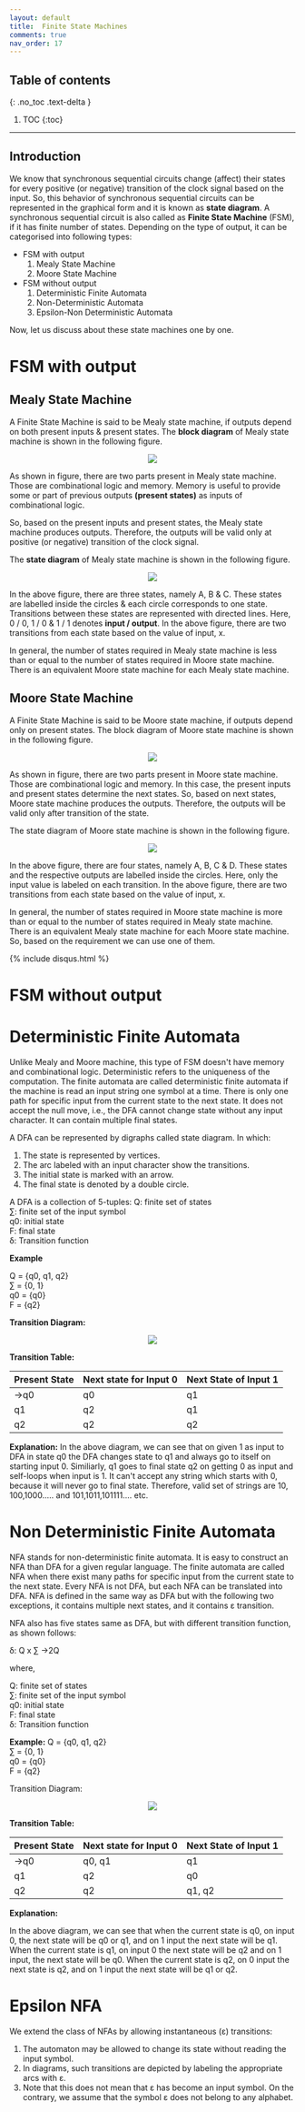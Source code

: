 ```yaml
---
layout: default
title:  Finite State Machines
comments: true
nav_order: 17
---
```


## Table of contents
{: .no_toc .text-delta }

1. TOC
{:toc}

---

## Introduction
We know that synchronous sequential circuits change (affect) their states for every positive (or negative) transition of the clock signal based on the input. 
So, this behavior of synchronous sequential circuits can be represented in the graphical form and it is known as **state diagram**.
A synchronous sequential circuit is also called as **Finite State Machine** (FSM), if it has finite number of states. Depending on the type of output, it can be categorised into following types:


* FSM with output
  1. Mealy State Machine
  2. Moore State Machine
* FSM without output
   1. Deterministic Finite Automata
   2. Non-Deterministic Automata
   3. Epsilon-Non Deterministic Automata

Now, let us discuss about these state machines one by one.
# FSM with output
## Mealy State Machine
A Finite State Machine is said to be Mealy state machine, if outputs depend on both present inputs & present states. 
The **block diagram** of Mealy state machine is shown in the following figure.

<div style="text-align:center"><img src="../assets/images/mealy_state_machine.jpg" /></div>

As shown in figure, there are two parts present in Mealy state machine. 
Those are combinational logic and memory. Memory is useful to provide some or part of previous outputs **(present states)** as inputs of combinational logic.

So, based on the present inputs and present states, the Mealy state machine produces outputs. 
Therefore, the outputs will be valid only at positive (or negative) transition of the clock signal.


The **state diagram** of Mealy state machine is shown in the following figure.

<div style="text-align:center"><img src="../assets/images/state_diagram1.jpg" /></div>

In the above figure, there are three states, namely A, B & C. 
These states are labelled inside the circles & each circle corresponds to one state. 
Transitions between these states are represented with directed lines. Here, 0 / 0, 1 / 0 & 1 / 1 denotes **input / output**. 
In the above figure, there are two transitions from each state based on the value of input, x.

In general, the number of states required in Mealy state machine is less than or equal to the number of states required in Moore state machine. 
There is an equivalent Moore state machine for each Mealy state machine.

## Moore State Machine
A Finite State Machine is said to be Moore state machine, if outputs depend only on present states. The block diagram of Moore state machine is shown in the following figure.

<div style="text-align:center"><img src="../assets/images/moore_state_machine.jpg" /></div>

As shown in figure, there are two parts present in Moore state machine. Those are combinational logic and memory. In this case, the present inputs and present states determine the next states. So, based on next states, Moore state machine produces the outputs. Therefore, the outputs will be valid only after transition of the state.

The state diagram of Moore state machine is shown in the following figure.

<div style="text-align:center"><img src="../assets/images/state_diagram_of_moore_state_machine.jpg" /></div>

In the above figure, there are four states, namely A, B, C & D. These states and the respective outputs are labelled inside the circles. Here, only the input value is labeled on each transition. In the above figure, there are two transitions from each state based on the value of input, x.

In general, the number of states required in Moore state machine is more than or equal to the number of states required in Mealy state machine. There is an equivalent Mealy state machine for each Moore state machine. So, based on the requirement we can use one of them.



{% include disqus.html %}

# FSM without output
# Deterministic Finite Automata
Unlike Mealy and Moore machine, this type of FSM doesn't have memory and combinational logic. Deterministic refers to the uniqueness of the computation. The finite automata are called deterministic finite automata if the machine is read an input string one symbol at a time.
There is only one path for specific input from the current state to the next state. 
It does not accept the null move, i.e., the DFA cannot change state without any input character.
It can contain multiple final states. 

A DFA can be represented by digraphs called state diagram. In which:

1. The state is represented by vertices.
2. The arc labeled with an input character show the transitions.
3. The initial state is marked with an arrow.
4. The final state is denoted by a double circle.

A DFA is a collection of 5-tuples:
Q: finite set of states  
∑: finite set of the input symbol  
q0: initial state   
F: final state  
δ: Transition function

**Example**

Q = {q0, q1, q2}  
∑ = {0, 1}  
q0 = {q0}  
F = {q2}  

**Transition Diagram:**

<div style="text-align:center"><img src="../assets/images/dfa.png" /></div>


**Transition Table:**

| Present State | Next state for Input 0 | Next State of Input 1 |
| ------------- | -----------------------| --------------------- | 
| →q0            |q0                      | q1|
| q1 | q2 | q1|
| q2 | q2 | q2|

**Explanation:** In the above diagram, we can see that on given 1 as input to DFA in state q0 the DFA changes state to q1 and 
always go to itself on starting input 0. Similiarly, q1 goes to final state q2 on getting 0 as input and self-loops when input is 1. 
It can't accept any string which starts with 0, because it will never go to final state. Therefore, valid set of strings are 10, 100,1000..... and 101,1011,101111.... etc.

# Non Deterministic Finite Automata
NFA stands for non-deterministic finite automata. It is easy to construct an NFA than DFA for a given regular language.
The finite automata are called NFA when there exist many paths for specific input from the current state to the next state.
Every NFA is not DFA, but each NFA can be translated into DFA.
NFA is defined in the same way as DFA but with the following two exceptions, it contains multiple next states, and it contains ε transition.

NFA also has five states same as DFA, but with different transition function, as shown follows:

δ: Q x ∑ →2Q

where,

Q: finite set of states  
∑: finite set of the input symbol  
q0: initial state   
F: final state  
δ: Transition function 

**Example:**
Q = {q0, q1, q2}  
∑ = {0, 1}  
q0 = {q0}  
F = {q2}  

Transition Diagram:

<div style="text-align:center"><img src="../assets/images/nfa.png" /></div>

**Transition Table:**

| Present State | Next state for Input 0 | Next State of Input 1 |
| ------------- | -----------------------| --------------------- | 
| →q0           |q0, q1                  | q1|
| q1 | q2 | q0|
| q2 | q2 | q1, q2|


**Explanation:**

In the above diagram, we can see that when the current state is q0, on input 0, the next state will be q0 or q1, and on 1 input the next state will be q1. When the current state is q1, on input 0 the next state will be q2 and on 1 input, the next state will be q0. When the current state is q2, on 0 input the next state is q2, and on 1 input the next state will be q1 or q2.


# Epsilon NFA

We extend the class of NFAs by allowing
instantaneous (ε) transitions:
1. The automaton may be allowed to change its
state without reading the input symbol.
2. In diagrams, such transitions are depicted by
labeling the appropriate arcs with ε.
3. Note that this does not mean that ε has become
an input symbol. On the contrary, we assume
that the symbol ε does not belong to any
alphabet. 



